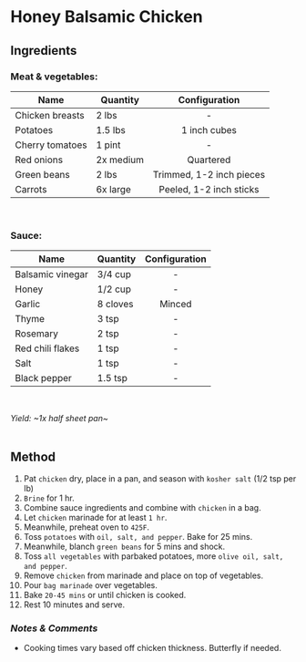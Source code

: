 # **Honey Balsamic Chicken**

## **Ingredients**

### Meat & vegetables:
| Name | Quantity | Configuration |
| ---- | -------- | :-----------: |
| Chicken breasts | 2 lbs | - |
| Potatoes | 1.5 lbs | 1 inch cubes |
| Cherry tomatoes | 1 pint | - |
| Red onions | 2x medium | Quartered |
| Green beans | 2 lbs | Trimmed, 1-2 inch pieces |
| Carrots | 6x large | Peeled, 1-2 inch sticks |

<br>

### Sauce:
| Name | Quantity | Configuration |
| ---- | -------- | :-----------: |
| Balsamic vinegar | 3/4 cup | - |
| Honey | 1/2 cup | - |
| Garlic | 8 cloves | Minced |
| Thyme | 3 tsp | - |
| Rosemary | 2 tsp | - |
| Red chili flakes | 1 tsp | - |
| Salt | 1 tsp | - |
| Black pepper | 1.5 tsp | - |
<br>

*Yield: ~1x half sheet pan~*
<br><br>

## **Method**
<ol>
    <li>Pat <code>chicken</code> dry, place in a pan, and season with <code>kosher salt</code> (1/2 tsp per lb)</li>
    <li><code>Brine</code> for 1 hr.</li>
    <li>Combine sauce ingredients and combine with <code>chicken</code> in a bag.</li>
    <li>Let <code>chicken</code> marinade for at least <code>1 hr</code>.</li>
    <li>Meanwhile, preheat oven to <code>425F</code>.</li>
    <li>Toss <code>potatoes</code> with <code>oil, salt, and pepper</code>. Bake for 25 mins.</li>
    <li>Meanwhile, blanch <code>green beans</code> for 5 mins and shock.</li>
    <li>Toss <code>all vegetables</code> with parbaked potatoes, more <code>olive oil, salt, and pepper</code>.</li>
    <li>Remove <code>chicken</code> from marinade and place on top of vegetables.</li>
    <li>Pour <code>bag marinade</code> over vegetables.</li>
    <li>Bake <code>20-45 mins</code> or until chicken is cooked.</li>
    <li>Rest 10 minutes and serve.</li>
</ol>

### *Notes & Comments*
<ul>
    <li>Cooking times vary based off chicken thickness. Butterfly if needed.</li>
</ul>